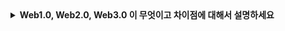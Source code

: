 <details>
  <summary><strong>Web1.0, Web2.0, Web3.0 이 무엇이고 차이점에 대해서 설명하세요</strong></summary>

<br>
  <details>
  <summary><strong>Web1.0</strong></summary>
    * 웹 1.0의 키워드 : '읽기 전용'  
    <br>
    * 가장 초기 버전, 정보를 소유권자가 가지고 있고 상대방은 정보를 열람만 할 수 있는 형태가 웹 1.0
    <br>
    [ e.g. 회사 홈페이지에 접속하면 회사 소개, 미션과 같은 정보들이 잘 정리되어있다. 하지만 사용자는 정보를 보기 만 할뿐 반응하거나 코멘트를 남기는 것은 불가능하다.]
  </details>
<br>
  <details>
  <summary><strong>Web2.0</strong></summary>
    * 웹2.0의 키워드 : '참여형'
    <br>
    * 웹2.0의 형태 : 2D
    <br>
    * '읽기'에 '쓰기'가 더해져 사용자와 정보 간 상호 작용이 가능하다. 사용자들은 정보를 읽는 것에만 그치지 않고 자신들의 정보와 의견을 웹상에서 공유 가능하다.
    <br>
    [ e.g. 배달 앱으로 음식을 주문해 먹은 뒤 후기를 사이트에 올리는 것]
  </details>
<br>
  <details>
  <summary><strong>Web3.0</strong></summary>
    * 웹3.0의 키워드 : '탈중앙화',  '맞춤형'
    <br>
    * 웹2.0의 형태 : 3D(가상공간 안에서 사람들이 상호작용 [ 대표적 서비스 :  메타버스 ])
    <br>
    * 웹 3.0은 '의미론적인'이라는 뜻을 가진 '시맨틱(semantic)'이라는 단어를 사용해서 시맨틱 웹이라고도 부른다. 정보가 중앙으로 몰리는 기존 '서버-클라이언트'관계가 아니라 정보를 분산하여 저장하는 블록체인 기술을 통해 '탈중앙화'를 지향 정보의 소유자 역시 블록체인이 활용된 NFT(대체불가토큰)으로 증명할 수 있다. 특정 상황에서 가장 필요한 정보를 제시해 주는 서비스 '맞춤형 서비스'의 시작, 방대한 정보 중에서 필요 없는 것들은 거르고 사용자에게 알맞은 자료를 제공하는 것을 인공지능(AI)를 통해서 실현
    <br>
    [ e.g. 쇼핑몰 앱은 사용자가 가장 많이 검색한 옷이 무엇인지 인지하고 유사한 카테고리의 옷들을 화면에 보여준다.]
  </details>
</details>